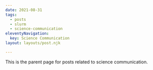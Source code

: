 ```yaml
---
date: 2021-08-31
tags:
  - posts
  - slurm
  - science-communication
eleventyNavigation:
  key: Science Communication
layout: layouts/post.njk

---
```



This is the parent page for posts related to science communication.
